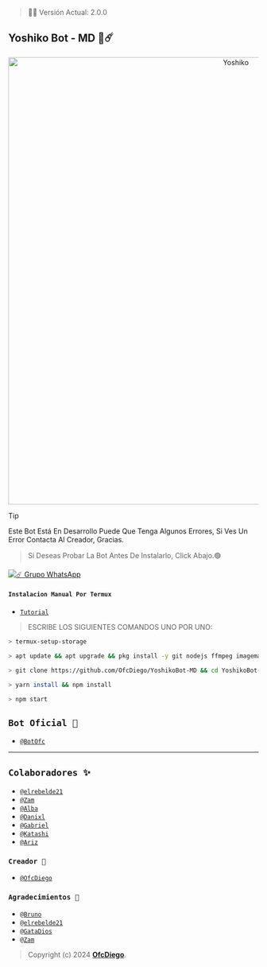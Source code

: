 > 🚀🌸 Versión Actual: 2.0.0

## Yoshiko Bot - MD 🌸☄️

<p align="center">
<img src= "https://telegra.ph/file/7e8fed70cb176dfc1f04e.jpg" alt="Yoshiko" width="900"/>
</p>


> [!TIP]
> Este Bot Está En Desarrollo Puede Que Tenga Algunos Errores, Si Ves Un Error Contacta Al Creador, Gracias.

> Si Deseas Probar La Bot Antes De Instalarlo, Click Abajo.🟢

<a href="https://chat.whatsapp.com/Em1J2VaglHc1fe26YtBDCS"><img alt="☄️ Grupo WhatsApp" src="https://img.shields.io/badge/Grupo-Yoshiko-FFD3EF?style=for-the-badge&logo=whatsapp&logoColor=white"/></a>


#### `Instalacion Manual Por Termux`

* [`Tutorial`](https://youtu.be/jeBYMWndUbQ?si=HO2FCASZX5_vOKip)

> ESCRIBE LOS SIGUIENTES COMANDOS UNO POR UNO:

```bash
> termux-setup-storage

> apt update && apt upgrade && pkg install -y git nodejs ffmpeg imagemagick yarn

> git clone https://github.com/OfcDiego/YoshikoBot-MD && cd YoshikoBot-MD

> yarn install && npm install

> npm start
```

## `Bot Oficial 🥷`
* [`@BotOfc`](https://wa.me/573218138672?text=!menu)

---------

## `Colaboradores ✨️`
* [`@elrebelde21`](https://github.com/elrebelde21) 
* [`@Zam`](https://github.com/AzamiJs) 
* [`@Alba`](https://github.com/Alba070503) 
* [`@Danixl`](https://github.com/DanixlJs⁩)
* [`@Gabriel`](https://github.com/glytglobal)
* [`@Katashi`](https://github.com/KatashiFukushima)
* [`@Ariz`](https://github.com/ArizzVal)

### `Creador 👑` 
* [`@OfcDiego`](https://github.com/OfcDiego)

### `Agradecimientos 🌟`
* [`@Bruno`](https://github.com/BrunoSobrino)
* [`@elrebelde21`](https://github.com/elrebelde21)
* [`@GataDios`](https://github.com/GataNina-Li)
* [`@Zam`](https://github.com/AzamiJs)

> Copyright (c) 2024 **[OfcDiego](https://github.com/OfcDiego/YaemoriBot-MD)**.
